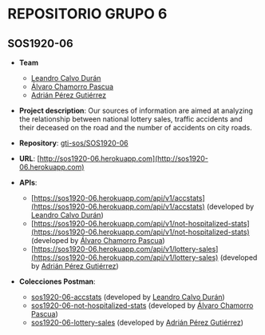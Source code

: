 # REPOSITORIO GRUPO 6

## SOS1920-06

- **Team**
  - [Leandro Calvo Durán](https://github.com/Leanxp)
  - [Álvaro Chamorro Pascua](https://github.com/alvarocp16)
  - [Adrián Pérez Gutiérrez](https://github.com/adriperezguti)
- **Project description**: Our sources of information are aimed at analyzing the relationship between national lottery sales, traffic accidents and their deceased on the road and the number of accidents on city roads.
- **Repository**: [gti-sos/SOS1920-06](https://github.com/gti-sos/SOS1920-06)
- **URL**: [http://sos1920-06.herokuapp.com](http://sos1920-06.herokuapp.com)
-  **APIs**:
    - [https://sos1920-06.herokuapp.com/api/v1/accstats](https://sos1920-06.herokuapp.com/api/v1/accstats) (developed by [Leandro Calvo Durán](https://github.com/Leanxp))
    - [https://sos1920-06.herokuapp.com/api/v1/not-hospitalized-stats](https://sos1920-06.herokuapp.com/api/v1/not-hospitalized-stats) (developed by [Álvaro Chamorro Pascua](https://github.com/alvarocp16))
    - [https://sos1920-06.herokuapp.com/api/v1/lottery-sales](https://sos1920-06.herokuapp.com/api/v1/lottery-sales) (developed by [Adrián Pérez Gutiérrez](https://github.com/adriperezguti))
	
-  **Colecciones Postman**:
	- [sos1920-06-accstats](https://documenter.getpostman.com/view/10637410/SzYT4gVk) (developed by [Leandro Calvo Durán](https://github.com/Leanxp))
	- [sos1920-06-not-hospitalized-stats](https://sos1920-06.herokuapp.com/api/v1/xxx) (developed by [Álvaro Chamorro Pascua](https://github.com/alvarocp16))
	- [sos1920-06-lottery-sales](https://documenter.getpostman.com/view/1805660/SzYT4ga7) (developed by [Adrián Pérez Gutiérrez](https://github.com/adriperezguti))
